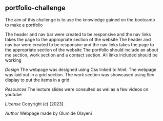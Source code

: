 ## portfolio-challenge
The aim of this challenge is to use the knowledge gained on the bootcamp to make a portfolio 

The header and nav bar were created to be responsive and the nav links takes the page to the appropriate section of the website
The header and nav bar were created to be responsive and the nav links takes the page to the appropriate section of the website
The portfolio should include an about me section, work section and a contact section. 
All links included should be working

*Design*
The webpage was designed using Css linked to html.
The webpage was laid out in a grid section.
The work section was showcased using flex display to put the items in a grid 

*Resources*
The lecture slides were consulted as wel as a few videos on youtube 

*License*
Copyright (c) [2023] 

*Author*
Webpage made by Olumide Olayeni